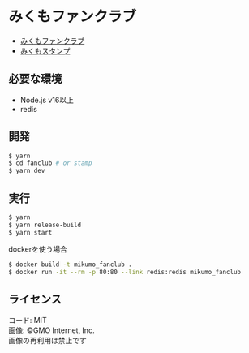みくもファンクラブ
===

- [みくもファンクラブ](https://mikumo.abcang.net)
- [みくもスタンプ](https://stamp.mikumo.abcang.net)

## 必要な環境
* Node.js v16以上
* redis

## 開発

```bash
$ yarn
$ cd fanclub # or stamp
$ yarn dev
```

## 実行

```bash
$ yarn
$ yarn release-build
$ yarn start
```

dockerを使う場合

```bash
$ docker build -t mikumo_fanclub .
$ docker run -it --rm -p 80:80 --link redis:redis mikumo_fanclub
```

## ライセンス
コード: MIT  
画像: ©GMO Internet, Inc.  
画像の再利用は禁止です
